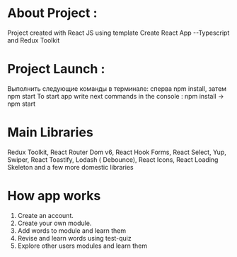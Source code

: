 # About Project : 
Project created with React JS using template Create React App --Typescript and Redux Toolkit

# Project Launch :
Выполнить следующие команды в терминале: сперва npm install, затем npm start
To start app write next commands in the console : npm install -> npm start

# Main Libraries
Redux Toolkit, React Router Dom v6, React Hook Forms, React Select, Yup, Swiper, React Toastify, Lodash ( Debounce), React Icons, React Loading Skeleton and a few more domestic libraries

# How app works
1. Create an account.
2. Create your own module.
3. Add words to module and learn them
4. Revise and learn words using test-quiz
5. Explore other users modules and learn them
